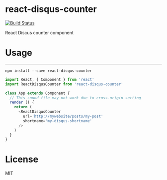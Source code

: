# react-disqus-counter
[![Build Status](https://travis-ci.org/giboow/react-disqus-counter.svg?branch=master)](https://travis-ci.org/giboow/react-disqus-counter)

React Discus counter component

# Usage
____

`npm install --save react-disqus-counter`

```javascript
import React, { Component } from 'react'
import ReactDisqusCounter from 'react-disqus-counter'

class App extends Component {
  // This sound file may not work due to cross-origin setting
  render () {
    return (
      <ReactDisqusCounter
        url='http://mywebsite/posts/my-post'
		shortname='my-disqus-shortname'
      />
    )
  }
}
```

# License

MIT